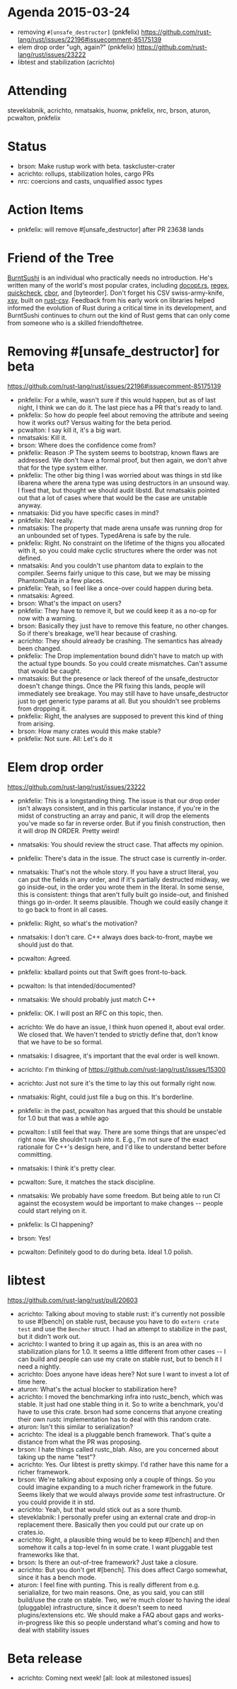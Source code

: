 # Agenda 2015-03-24

- removing `#[unsafe_destructor]` (pnkfelix) https://github.com/rust-lang/rust/issues/22196#issuecomment-85175139
- elem drop order "ugh, again?" (pnkfelix) https://github.com/rust-lang/rust/issues/23222
- libtest and stabilization (acrichto)

# Attending

steveklabnik, acrichto, nmatsakis, huonw, pnkfelix, nrc, brson, aturon, pcwalton, pnkfelix

# Status

- brson: Make rustup work with beta. taskcluster-crater
- acrichto: rollups, stabilization holes, cargo PRs
- nrc: coercions and casts, unqualified assoc types

# Action Items

- pnkfelix: will remove #[unsafe_destructor] after PR 23638 lands

# Friend of the Tree

[BurntSushi] is an individual who practically needs no
introduction. He's written many of the world's most popular crates,
including [docopt.rs], [regex], [quickcheck], [cbor], and [byteorder].
Don't forget his CSV swiss-army-knife, [xsv], built on [rust-csv].
Feedback from his early work on libraries helped informed the
evolution of Rust during a critical time in its development, and
BurntSushi continues to churn out the kind of Rust gems that can only
come from someone who is a skilled friendofthetree.

[BurntSushi]: https://github.com/burntsushi
[docopt.rs]: https://github.com/docopt/docopt.rs
[regex]: https://github.com/rust-lang/regex
[quickcheck]: https://github.com/BurntSushi/quickcheck
[cbor]: https://github.com/BurntSushi/rust-cbor
[xsv]: https://github.com/BurntSushi/xsv
[rust-csv]: https://github.com/BurntSushi/rust-csv

# Removing #[unsafe_destructor] for beta

https://github.com/rust-lang/rust/issues/22196#issuecomment-85175139

- pnkfelix: For a while, wasn't sure if this would happen, but as of last night, I think we can do it. The last piece has a PR that's ready to land.
- pnkfelix: So how do people feel about removing the attribute and seeing how it works out? Versus waiting for the beta period.
- pcwalton: I say kill it, it's a big wart.
- nmatsakis: Kill it.
- brson: Where does the confidence come from?
- pnkfelix: Reason :P The system seems to bootstrap, known flaws are addressed. We don't have a formal proof, but then again, we don't ahve that for the type system either.
- pnkfelix: The other big thing I was worried about was things in std like libarena where the arena type was using destructors in an unsound way. I fixed that, but thought we should audit libstd. But nmatsakis pointed out that a lot of cases where that would be the case are unstable anyway.
- nmatsakis: Did you have specific cases in mind?
- pnkfelix: Not really.
- nmatsakis: The property that made arena unsafe was running drop for an unbounded set of types. TypedArena is safe by the rule.
- pnkfelix: Right. No constraint on the lifetime of the thigns you allocated with it, so you could make cyclic structures where the order was not defined.
- nmatsakis: And you couldn't use phantom data to explain to the compiler. Seems fairly unique to this case, but we may be missing PhantomData in a few places.
- pnkfelix: Yeah, so I feel like a once-over could happen during beta.
- nmatsakis: Agreed.
- brson: What's the impact on users?
- pnkfelix: They have to remove it, but we could keep it as a no-op for now with a warning.
- brson: Basically they just have to remove this feature, no other changes. So if there's breakage, we'll hear because of crashing.
- acrichto: They should already be crashing. The semantics has already been changed.
- pnkfelix: The Drop implementation bound didn't have to match up with the actual type bounds. So you could create mismatches. Can't assume that would be caught.
- nmatsakis: But the presence or lack thereof of the unsafe_destructor doesn't change things. Once the PR fixing this lands, people will immediately see breakage. You may still have to have unsafe_destructor just to get generic type params at all. But you shouldn't see problems from dropping it.
- pnkfelix: Right, the analyses are supposed to prevent this kind of thing from arising.
- brson: How many crates would this make stable?
- pnkfelix: Not sure.
All: Let's do it

# Elem drop order

https://github.com/rust-lang/rust/issues/23222

- pnkfelix: This is a longstanding thing. The issue is that our drop order isn't always consistent, and in this particular instance, if you're in the midst of constructing an array and panic, it will drop the elements you've made so far in reverse order. But if you finish construction, then it will drop IN ORDER. Pretty weird!
- nmatsakis: You should review the struct case. That affects my opinion.
- pnkfelix: There's data in the issue. The struct case is currently in-order.
- nmatsakis: That's not the whole story. If you have a struct literal, you can put the fields in any order, and if it's partially destructed midway, we go inside-out, in the order you wrote them in the literal. In some sense, this is consistent: things that aren't fully built go inside-out, and finished things go in-order. It seems plausible. Though we could easily change it to go back to front in all cases.
- pnkfelix: Right, so what's the motivation?
- nmatsakis: I don't care. C++ always does back-to-front, maybe we should just do that.
- pcwalton: Agreed.
- pnkfelix: kballard points out that Swift goes front-to-back.
- pcwalton: Is that intended/documented?
- nmatsakis: We should probably just match C++
- pnkfelix: OK. I will post an RFC on this topic, then.
- acrichto: We do have an issue, I think huon opened it, about eval order. We closed that. We haven't tended to strictly define that, don't know that we have to be so formal.
- nmatsakis: I disagree, it's important that the eval order is well known.
- acrichto: I'm thinking of https://github.com/rust-lang/rust/issues/15300


- acrichto: Just not sure it's the time to lay this out formally right now. 
- nmatsakis: Right, could just file a bug on this. It's borderline.
- pnkfelix: in the past, pcwalton has argued that this should be unstable for 1.0 but that was a while ago
- pcwalton: I still feel that way. There are some things that are unspec'ed right now. We shouldn't rush into it. E.g., I'm not sure of the exact rationale for C++'s design here, and I'd like to understand better before committing.
- nmatsakis: I think it's pretty clear. 
- pcwalton: Sure, it matches the stack discipline.
- nmatsakis: We probably have some freedom. But being able to run CI against the ecosystem would be important to make changes -- people could start relying on it.
- pnkfelix: Is CI happening?
- brson: Yes!
- pcwalton: Definitely good to do during beta. Ideal 1.0 polish.

# libtest

https://github.com/rust-lang/rust/pull/20603

- acrichto: Talking about moving to stable rust: it's currently not possible to use #[bench] on stable rust, because you have to do `extern crate test` and use the `Bencher` struct. I had an attempt to stabilize in the past, but it didn't work out.
- acrichto: I wanted to bring it up again as, this is an area with no stabilization plans for 1.0. It seems a little different from other cases -- I can build and people can use my crate on stable rust, but to bench it I need a nightly.
- acrichto: Does anyone have ideas here? Not sure I want to invest a lot of time here.
- aturon: What's the actual blocker to stabilization here?
- acrichto: I moved the benchmarking infra into rustc_bench, which was stable. It just had one stable thing in it. So to write a benchmark, you'd have to use this crate. brson had some concerns that anyone creating their own rustc implementation has to deal with this random crate.
- aturon: Isn't this similar to serialization?
- acrichto: The ideal is a pluggable bench framework. That's quite a distance from what the PR was proposing.
- brson: I hate things called rustc_blah. Also, are you concerned about taking up the name "test"?
- acrichto: Yes. Our libtest is pretty skimpy. I'd rather have this name for a richer framework.
- brson: We're talking about exposing only a couple of things. So you could imagine expanding to a much richer framework in the future. Seems likely that we would always provide *some* test infrastructure. Or you could provide it in std.
- acrichto: Yeah, but that would stick out as a sore thumb.
- steveklabnik: I personally prefer using an external crate and drop-in replacement there. Basically then you could put our crate up on crates.io.
- acrichto: Right, a plausible thing would be to keep #[bench] and then somehow it calls a top-level fn in some crate. I want pluggable test frameworks like that.
- brson: Is there an out-of-tree framework? Just take a closure.
- acrichto: But you don't get #[bench]. This does affect Cargo somewhat, since it has a bench  mode.
- aturon: I feel fine with punting. This is really different from e.g. serialialize, for two main reasons. One, as you said, you can still build/use the crate on stable. Two, we're much closer to having the ideal (pluggable) infrastructure, since it doesn't seem to need plugins/extensions etc. We should make a FAQ about gaps and works-in-progress like this so people understand what's coming and how to deal with stability issues

# Beta release

- acrichto: Coming next week!
[all: look at milestoned issues]

